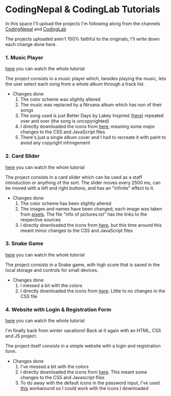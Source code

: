# CodingNepal & CodingLab Tutorials

In this space I'll upload the projects I'm following along from the channels [CodingNepal](https://www.youtube.com/@CodingNepal) and [CodingLab](https://www.youtube.com/@CodingLabYT)

The projects uploaded aren't 100% faithful to the originals; I'll write down each change done here. 

### 1. Music Player

[here](https://www.youtube.com/watch?v=1-CvPn4AbT4&t=4548s&ab_channel=CodingNepal) you can watch the whole tutorial

The project consists in a music player which, besides playing the music, lets the user select each song from a whole album through a track list. 

* Changes done
    1. The color scheme was slightly altered
    2. The music was replaced by a Nirvana album which has non of their songs
    3. The song used is just Better Days by Lakey Inspired ([here](https://soundcloud.com/lakeyinspired/better-days)) repeated over and over (the song is uncopyrighted)
    4. I directly downloaded the icons from [here](https://fonts.google.com/icons), meaning some major changes to the CSS and JavaScript files
    5. There's just a single album cover and I had to recreate it with paint to avoid any copyright infringement

### 2. Card Slider

[here](https://www.youtube.com/watch?v=6QE8dXq9SOE&ab_channel=CodingNepal) you can watch the whole tutorial

The project consists in a card slider which can be used as a staff introduction or anything of the sort. The slider moves every 2500 ms, can be moved with a left and right buttons, and has an "infinite" effect to it. 

* Changes done
    1. The color scheme has been slightly altered
    2. The images and names have been changed; each image was taken from [pixels](https://www.pexels.com/). The file "info of pictures.txt" has the links to the respective sources
    3. I directly downloaded the icons from [here](https://fonts.google.com/icons), but this time around this meant minor changes to the CSS and JavaScript files

### 3. Snake Game

[here](https://www.youtube.com/watch?v=K8Rh5x3c9Pw&ab_channel=CodingNepal) you can watch the whole tutorial

The project consists in a Snake game, with high score that is saved in the local storage and controls for small devices. 

* Changes done
    1. I messed a bit with the colors
    2. I directly downloaded the icons from [here](https://fonts.google.com/icons). Little to no changes in the CSS file

### 4. Website with Login & Registration Form 

[here](https://www.youtube.com/watch?v=etsPyHLON7g&ab_channel=CodingLab) you can watch the whole tutorial

I'm finally back from winter vacations! Back at it again with an HTML, CSS and JS project. 

The project itself consists in a simple website with a login and registration form. 

* Changes done
    1. I've messed a bit with the colors
    2. I directly downloaded the icons from [here](https://fonts.google.com/icons). This meant some changes to the CSS and Javascript files 
    3. To do away with the default icons in the password input, I've used [this](https://stackoverflow.com/questions/18970150/how-can-i-remove-the-eye-from-a-password-field) workaround so I could work with the icons I downloaded
